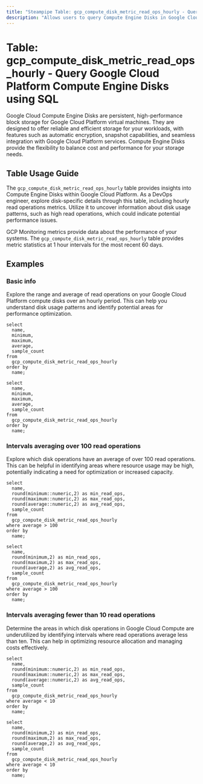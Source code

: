 ```yaml
---
title: "Steampipe Table: gcp_compute_disk_metric_read_ops_hourly - Query Google Cloud Platform Compute Engine Disks using SQL"
description: "Allows users to query Compute Engine Disks in Google Cloud Platform, specifically the hourly read operations metric, providing insights into disk usage patterns and potential performance issues."
---
```


# Table: gcp_compute_disk_metric_read_ops_hourly - Query Google Cloud Platform Compute Engine Disks using SQL

Google Cloud Compute Engine Disks are persistent, high-performance block storage for Google Cloud Platform virtual machines. They are designed to offer reliable and efficient storage for your workloads, with features such as automatic encryption, snapshot capabilities, and seamless integration with Google Cloud Platform services. Compute Engine Disks provide the flexibility to balance cost and performance for your storage needs.

## Table Usage Guide

The `gcp_compute_disk_metric_read_ops_hourly` table provides insights into Compute Engine Disks within Google Cloud Platform. As a DevOps engineer, explore disk-specific details through this table, including hourly read operations metrics. Utilize it to uncover information about disk usage patterns, such as high read operations, which could indicate potential performance issues.

GCP Monitoring metrics provide data about the performance of your systems. The `gcp_compute_disk_metric_read_ops_hourly` table provides metric statistics at 1 hour intervals for the most recent 60 days.

## Examples

### Basic info
Explore the range and average of read operations on your Google Cloud Platform compute disks over an hourly period. This can help you understand disk usage patterns and identify potential areas for performance optimization.

```sql+postgres
select
  name,
  minimum,
  maximum,
  average,
  sample_count
from
  gcp_compute_disk_metric_read_ops_hourly
order by
  name;
```

```sql+sqlite
select
  name,
  minimum,
  maximum,
  average,
  sample_count
from
  gcp_compute_disk_metric_read_ops_hourly
order by
  name;
```

### Intervals averaging over 100 read operations
Explore which disk operations have an average of over 100 read operations. This can be helpful in identifying areas where resource usage may be high, potentially indicating a need for optimization or increased capacity.

```sql+postgres
select
  name,
  round(minimum::numeric,2) as min_read_ops,
  round(maximum::numeric,2) as max_read_ops,
  round(average::numeric,2) as avg_read_ops,
  sample_count
from
  gcp_compute_disk_metric_read_ops_hourly
where average > 100
order by
  name;
```

```sql+sqlite
select
  name,
  round(minimum,2) as min_read_ops,
  round(maximum,2) as max_read_ops,
  round(average,2) as avg_read_ops,
  sample_count
from
  gcp_compute_disk_metric_read_ops_hourly
where average > 100
order by
  name;
```

### Intervals averaging fewer than 10 read operations
Determine the areas in which disk operations in Google Cloud Compute are underutilized by identifying intervals where read operations average less than ten. This can help in optimizing resource allocation and managing costs effectively.

```sql+postgres
select
  name,
  round(minimum::numeric,2) as min_read_ops,
  round(maximum::numeric,2) as max_read_ops,
  round(average::numeric,2) as avg_read_ops,
  sample_count
from
  gcp_compute_disk_metric_read_ops_hourly
where average < 10
order by
  name;
```

```sql+sqlite
select
  name,
  round(minimum,2) as min_read_ops,
  round(maximum,2) as max_read_ops,
  round(average,2) as avg_read_ops,
  sample_count
from
  gcp_compute_disk_metric_read_ops_hourly
where average < 10
order by
  name;
```